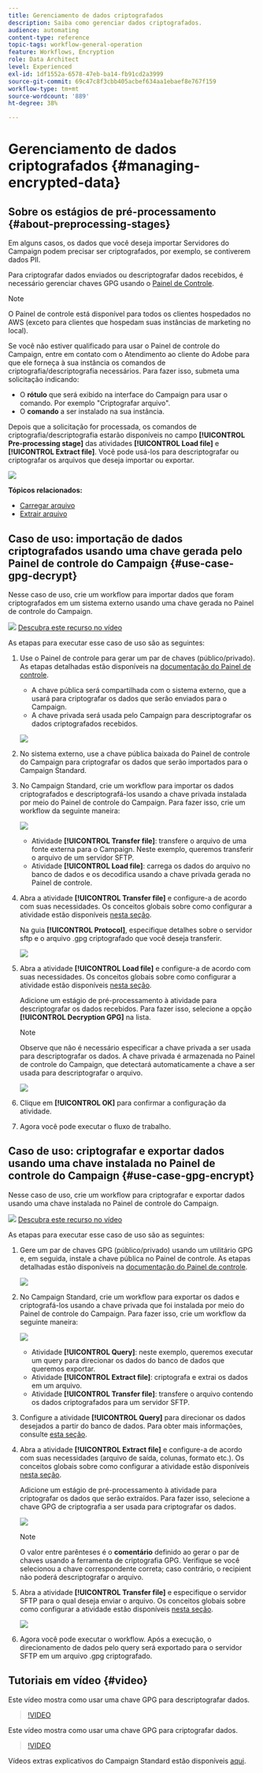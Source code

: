 ```yaml
---
title: Gerenciamento de dados criptografados
description: Saiba como gerenciar dados criptografados.
audience: automating
content-type: reference
topic-tags: workflow-general-operation
feature: Workflows, Encryption
role: Data Architect
level: Experienced
exl-id: 1df1552a-6578-47eb-ba14-fb91cd2a3999
source-git-commit: 69c47c8f3cbb405acbef634aa1ebaef8e767f159
workflow-type: tm+mt
source-wordcount: '889'
ht-degree: 38%

---
```


# Gerenciamento de dados criptografados {#managing-encrypted-data}

## Sobre os estágios de pré-processamento {#about-preprocessing-stages}

Em alguns casos, os dados que você deseja importar Servidores do Campaign podem precisar ser criptografados, por exemplo, se contiverem dados PII.

Para criptografar dados enviados ou descriptografar dados recebidos, é necessário gerenciar chaves GPG usando o [Painel de Controle](https://experienceleague.adobe.com/docs/control-panel/using/instances-settings/gpg-keys-management.html?lang=pt-BR).

>[!NOTE]
>
>O Painel de controle está disponível para todos os clientes hospedados no AWS (exceto para clientes que hospedam suas instâncias de marketing no local).

Se você não estiver qualificado para usar o Painel de controle do Campaign, entre em contato com o Atendimento ao cliente do Adobe para que ele forneça à sua instância os comandos de criptografia/descriptografia necessários. Para fazer isso, submeta uma solicitação indicando:

* O **rótulo** que será exibido na interface do Campaign para usar o comando. Por exemplo &quot;Criptografar arquivo&quot;.
* O **comando** a ser instalado na sua instância.

Depois que a solicitação for processada, os comandos de criptografia/descriptografia estarão disponíveis no campo **[!UICONTROL Pre-processing stage]** das atividades **[!UICONTROL Load file]** e **[!UICONTROL Extract file]**. Você pode usá-los para descriptografar ou criptografar os arquivos que deseja importar ou exportar.

![](assets/preprocessing-encryption.png)

**Tópicos relacionados:**

* [Carregar arquivo](../../automating/using/load-file.md)
* [Extrair arquivo](../../automating/using/extract-file.md)

## Caso de uso: importação de dados criptografados usando uma chave gerada pelo Painel de controle do Campaign {#use-case-gpg-decrypt}

Nesse caso de uso, crie um workflow para importar dados que foram criptografados em um sistema externo usando uma chave gerada no Painel de controle do Campaign.

![](assets/do-not-localize/how-to-video.png) [Descubra este recurso no vídeo](#video)

As etapas para executar esse caso de uso são as seguintes:

1. Use o Painel de controle para gerar um par de chaves (público/privado). As etapas detalhadas estão disponíveis na [documentação do Painel de controle](https://experienceleague.adobe.com/docs/control-panel/using/instances-settings/gpg-keys-management.html?lang=pt-BR#decrypting-data).

   * A chave pública será compartilhada com o sistema externo, que a usará para criptografar os dados que serão enviados para o Campaign.
   * A chave privada será usada pelo Campaign para descriptografar os dados criptografados recebidos.

   ![](assets/gpg_generate.png)

1. No sistema externo, use a chave pública baixada do Painel de controle do Campaign para criptografar os dados que serão importados para o Campaign Standard.

1. No Campaign Standard, crie um workflow para importar os dados criptografados e descriptografá-los usando a chave privada instalada por meio do Painel de controle do Campaign. Para fazer isso, crie um workflow da seguinte maneira:

   ![](assets/gpg_workflow.png)

   * Atividade **[!UICONTROL Transfer file]**: transfere o arquivo de uma fonte externa para o Campaign. Neste exemplo, queremos transferir o arquivo de um servidor SFTP.
   * Atividade **[!UICONTROL Load file]**: carrega os dados do arquivo no banco de dados e os decodifica usando a chave privada gerada no Painel de controle.

1. Abra a atividade **[!UICONTROL Transfer file]** e configure-a de acordo com suas necessidades. Os conceitos globais sobre como configurar a atividade estão disponíveis [nesta seção](../../automating/using/load-file.md).

   Na guia **[!UICONTROL Protocol]**, especifique detalhes sobre o servidor sftp e o arquivo .gpg criptografado que você deseja transferir.

   ![](assets/gpg_transfer.png)

1. Abra a atividade **[!UICONTROL Load file]** e configure-a de acordo com suas necessidades. Os conceitos globais sobre como configurar a atividade estão disponíveis [nesta seção](../../automating/using/load-file.md).

   Adicione um estágio de pré-processamento à atividade para descriptografar os dados recebidos. Para fazer isso, selecione a opção **[!UICONTROL Decryption GPG]** na lista.

   >[!NOTE]
   >
   >Observe que não é necessário especificar a chave privada a ser usada para descriptografar os dados. A chave privada é armazenada no Painel de controle do Campaign, que detectará automaticamente a chave a ser usada para descriptografar o arquivo.

   ![](assets/gpg_load.png)

1. Clique em **[!UICONTROL OK]** para confirmar a configuração da atividade.

1. Agora você pode executar o fluxo de trabalho.

## Caso de uso: criptografar e exportar dados usando uma chave instalada no Painel de controle do Campaign {#use-case-gpg-encrypt}

Nesse caso de uso, crie um workflow para criptografar e exportar dados usando uma chave instalada no Painel de controle do Campaign.

![](assets/do-not-localize/how-to-video.png) [Descubra este recurso no vídeo](#video)

As etapas para executar esse caso de uso são as seguintes:

1. Gere um par de chaves GPG (público/privado) usando um utilitário GPG e, em seguida, instale a chave pública no Painel de controle. As etapas detalhadas estão disponíveis na [documentação do Painel de controle](https://experienceleague.adobe.com/docs/control-panel/using/instances-settings/gpg-keys-management.html?lang=pt-BR#encrypting-data).

   ![](assets/gpg_install.png)

1. No Campaign Standard, crie um workflow para exportar os dados e criptografá-los usando a chave privada que foi instalada por meio do Painel de controle do Campaign. Para fazer isso, crie um workflow da seguinte maneira:

   ![](assets/gpg-workflow-export.png)

   * Atividade **[!UICONTROL Query]**: neste exemplo, queremos executar um query para direcionar os dados do banco de dados que queremos exportar.
   * Atividade **[!UICONTROL Extract file]**: criptografa e extrai os dados em um arquivo.
   * Atividade **[!UICONTROL Transfer file]**: transfere o arquivo contendo os dados criptografados para um servidor SFTP.

1. Configure a atividade **[!UICONTROL Query]** para direcionar os dados desejados a partir do banco de dados. Para obter mais informações, consulte [esta seção](../../automating/using/query.md).

1. Abra a atividade **[!UICONTROL Extract file]** e configure-a de acordo com suas necessidades (arquivo de saída, colunas, formato etc.). Os conceitos globais sobre como configurar a atividade estão disponíveis [nesta seção](../../automating/using/extract-file.md).

   Adicione um estágio de pré-processamento à atividade para criptografar os dados que serão extraídos. Para fazer isso, selecione a chave GPG de criptografia a ser usada para criptografar os dados.

   ![](assets/gpg-extract-stage.png)

   >[!NOTE]
   >
   >O valor entre parênteses é o **comentário** definido ao gerar o par de chaves usando a ferramenta de criptografia GPG. Verifique se você selecionou a chave correspondente correta; caso contrário, o recipient não poderá descriptografar o arquivo.

1. Abra a atividade **[!UICONTROL Transfer file]** e especifique o servidor SFTP para o qual deseja enviar o arquivo. Os conceitos globais sobre como configurar a atividade estão disponíveis [nesta seção](../../automating/using/transfer-file.md).

   ![](assets/gpg-transfer-encrypt.png)

1. Agora você pode executar o workflow. Após a execução, o direcionamento de dados pelo query será exportado para o servidor SFTP em um arquivo .gpg criptografado.

## Tutoriais em vídeo {#video}

Este vídeo mostra como usar uma chave GPG para descriptografar dados.

>[!VIDEO](https://video.tv.adobe.com/v/35753?quality=12)

Este vídeo mostra como usar uma chave GPG para criptografar dados.

>[!VIDEO](https://video.tv.adobe.com/v/36380?quality=12)

Vídeos extras explicativos do Campaign Standard estão disponíveis [aqui](https://experienceleague.adobe.com/docs/campaign-standard-learn/tutorials/overview.html?lang=pt-BR).
